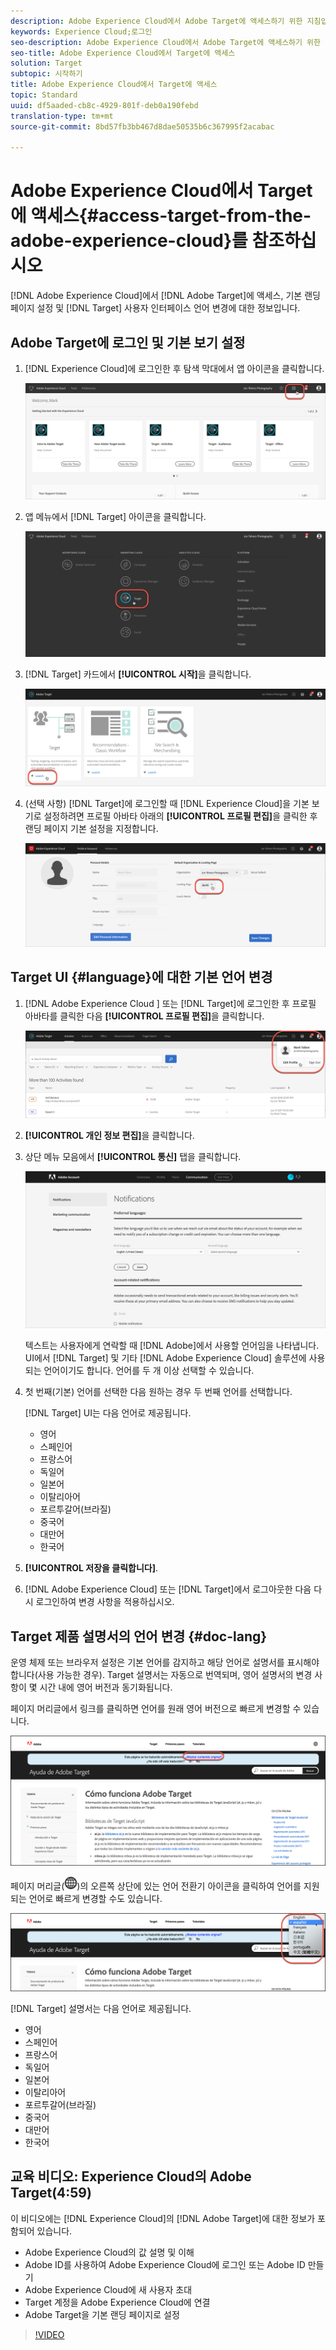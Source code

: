 ```yaml
---
description: Adobe Experience Cloud에서 Adobe Target에 액세스하기 위한 지침입니다.
keywords: Experience Cloud;로그인
seo-description: Adobe Experience Cloud에서 Adobe Target에 액세스하기 위한 지침입니다.
seo-title: Adobe Experience Cloud에서 Target에 액세스
solution: Target
subtopic: 시작하기
title: Adobe Experience Cloud에서 Target에 액세스
topic: Standard
uuid: df5aaded-cb8c-4929-801f-deb0a190febd
translation-type: tm+mt
source-git-commit: 8bd57fb3bb467d8dae50535b6c367995f2acabac

---
```



# Adobe Experience Cloud에서 Target에 액세스{#access-target-from-the-adobe-experience-cloud}를 참조하십시오

[!DNL Adobe Experience Cloud]에서 [!DNL Adobe Target]에 액세스, 기본 랜딩 페이지 설정 및 [!DNL Target] 사용자 인터페이스 언어 변경에 대한 정보입니다.

## Adobe Target에 로그인 및 기본 보기 설정

1. [!DNL Experience Cloud]에 로그인한 후 탐색 막대에서 앱 아이콘을 클릭합니다.

   ![애플리케이션 아이콘](/help/c-intro/assets/appmenu-new.png)

1. 앱 메뉴에서 [!DNL Target] 아이콘을 클릭합니다.

   ![Target 아이콘](/help/c-intro/assets/appmenu-target-new.png)

1. [!DNL Target] 카드에서 **[!UICONTROL 시작]**&#x200B;을 클릭합니다.

   ![Target 실행](/help/c-intro/assets/target-launch-new.png)

1. (선택 사항) [!DNL Target]에 로그인할 때 [!DNL Experience Cloud]을 기본 보기로 설정하려면 프로필 아바타 아래의 **[!UICONTROL 프로필 편집]**&#x200B;을 클릭한 후 랜딩 페이지 기본 설정을 지정합니다.

   ![랜딩 페이지](/help/c-intro/assets/pagepref-new.png)

## Target UI {#language}에 대한 기본 언어 변경

1. [!DNL Adobe Experience Cloud ] 또는 [!DNL Target]에 로그인한 후 프로필 아바타를 클릭한 다음 **[!UICONTROL 프로필 편집]**&#x200B;을 클릭합니다.

   ![프로필 편집](/help/c-intro/assets/change-language.png)

1. **[!UICONTROL 개인 정보 편집]**&#x200B;을 클릭합니다.

1. 상단 메뉴 모음에서 **[!UICONTROL 통신]** 탭을 클릭합니다.

   ![기본 언어](/help/c-intro/assets/prefered-language.png)

   텍스트는 사용자에게 연락할 때 [!DNL Adobe]에서 사용할 언어임을 나타냅니다. UI에서 [!DNL Target] 및 기타 [!DNL Adobe Experience Cloud] 솔루션에 사용되는 언어이기도 합니다. 언어를 두 개 이상 선택할 수 있습니다.

1. 첫 번째(기본) 언어를 선택한 다음 원하는 경우 두 번째 언어를 선택합니다.

   [!DNL Target] UI는 다음 언어로 제공됩니다.

   * 영어
   * 스페인어
   * 프랑스어
   * 독일어
   * 일본어
   * 이탈리아어
   * 포르투갈어(브라질)
   * 중국어
   * 대만어
   * 한국어

1. **[!UICONTROL 저장을 클릭합니다]**.

1. [!DNL Adobe Experience Cloud] 또는 [!DNL Target]에서 로그아웃한 다음 다시 로그인하여 변경 사항을 적용하십시오.

## Target 제품 설명서의 언어 변경 {#doc-lang}

운영 체제 또는 브라우저 설정은 기본 언어를 감지하고 해당 언어로 설명서를 표시해야 합니다(사용 가능한 경우). Target 설명서는 자동으로 번역되며, 영어 설명서의 변경 사항이 몇 시간 내에 영어 버전과 동기화됩니다.

페이지 머리글에서 링크를 클릭하면 언어를 원래 영어 버전으로 빠르게 변경할 수 있습니다.

![원래 언어로 변경](/help/c-intro/assets/mt-original.png)

페이지 머리글(![언어 전환기](/help/c-intro/assets/icon-language-switcher.png))의 오른쪽 상단에 있는 언어 전환기 아이콘을 클릭하여 언어를 지원되는 언어로 빠르게 변경할 수도 있습니다.

![언어 전환기](/help/c-intro/assets/language-switcher.png)

[!DNL Target] 설명서는 다음 언어로 제공됩니다.

* 영어
* 스페인어
* 프랑스어
* 독일어
* 일본어
* 이탈리아어
* 포르투갈어(브라질)
* 중국어
* 대만어
* 한국어

## 교육 비디오: Experience Cloud의 Adobe Target(4:59)

이 비디오에는 [!DNL Experience Cloud]의 [!DNL Adobe Target]에 대한 정보가 포함되어 있습니다.

* Adobe Experience Cloud의 값 설명 및 이해
* Adobe ID를 사용하여 Adobe Experience Cloud에 로그인 또는 Adobe ID 만들기
* Adobe Experience Cloud에 새 사용자 초대
* Target 계정을 Adobe Experience Cloud에 연결
* Adobe Target을 기본 랜딩 페이지로 설정

>[!VIDEO](https://www.youtube.com/watch?v=7lwYrYC7vdM)